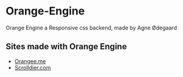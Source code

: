 # Orange-Engine
Orange Engine a Responsive css backend, made by Agne Ødegaard

## Sites made with Orange Engine
 * [Orangee.me](http://orangee.me/experimental)
 * [Scrolldier.com](http://dev.scrolldier.com)
